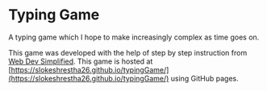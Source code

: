 # Typing Game
A typing game which I hope to make increasingly complex as time goes on.

This game was developed with the help of step by step instruction from [Web Dev Simplified](https://www.youtube.com/watch?v=R-7eQIHRszQ).
This game is hosted at [https://slokeshrestha26.github.io/typingGame/](https://slokeshrestha26.github.io/typingGame/) using GitHub pages.
